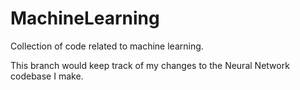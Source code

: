 # MachineLearning
Collection of code related to machine learning.

This branch would keep track of my changes to the Neural Network codebase I make.
